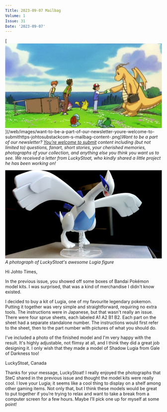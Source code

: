 ```yaml
---
Title: 2023-09-07 Mailbag
Volume: 1
Issue: 31
Date: '2023-09-07'
---
```



[![Want to be a part of our newsletter? [You’re welcome to submit](https://johto.substack.com/s/mailbag) content including (but not limited to) questions, fanart, short stories, your cherished memories, photographs of your collection, and anything else you think you want us to see. We received a letter from LuckyStoat, who kindly shared a little project he has been working on!](/web/images/want-to-be-a-part-of-our-newsletter-youre-welcome-to-submithttps-johtosubstackcom-s-mailbag-content-.png)](/web/images/want-to-be-a-part-of-our-newsletter-youre-welcome-to-submithttps-johtosubstackcom-s-mailbag-content-.png)*Want to be a part of our newsletter? [You’re welcome to submit](https://johto.substack.com/s/mailbag) content including (but not limited to) questions, fanart, short stories, your cherished memories, photographs of your collection, and anything else you think you want us to see. We received a letter from LuckyStoat, who kindly shared a little project he has been working on!*





[![A photograph of LuckyStoat's awesome Lugia figure](/web/images/a-photograph-of-luckystoats-awesome-lugia-figure.jpeg)](/web/images/a-photograph-of-luckystoats-awesome-lugia-figure.jpeg)*A photograph of LuckyStoat's awesome Lugia figure*



Hi Johto Times,

In the previous issue, you showed off some boxes of Bandai Pokémon model kits. I was surprised, that was a kind of merchandise I didn't know existed.

I decided to buy a kit of Lugia, one of my favourite legendary pokemon. Putting it together was very simple and straightforward, requiring no extra tools. The instructions were in Japanese, but that wasn't really an issue. There were four sprue sheets, each labeled A1 A2 B1 B2. Each part on the sheet had a separate standalone number. The instructions would first refer to the sheet, then to the part number with pictures of what you should do.

I've included a photo of the finished model and I'm very happy with the result. It's highly adjustable, not flimsy at all, and I think they did a great job designing it. I only wish that they made a model of Shadow Lugia from Gale of Darkness too!

LuckyStoat, Canada

Thanks for your message, LuckyStoat! I really enjoyed the photographs that SteC shared in the previous issue and thought the model kits were really cool. I love your Lugia; it seems like a cool thing to display on a shelf among other gaming items. Not only that, but I think these models would be great to put together if you’re trying to relax and want to take a break from a computer screen for a few hours. Maybe I’ll pick one up for myself at some point!